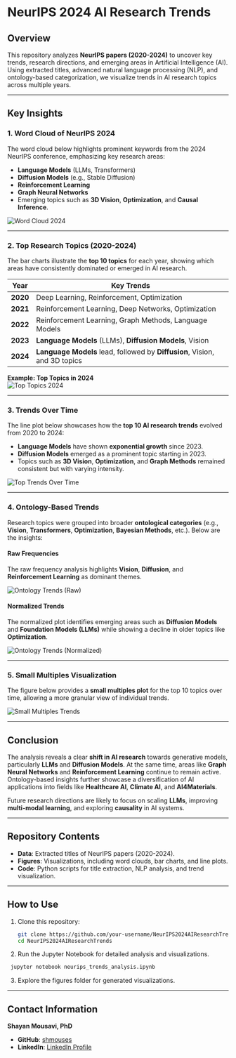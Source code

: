 # NeurIPS 2024 AI Research Trends

## Overview
This repository analyzes **NeurIPS papers (2020-2024)** to uncover key trends, research directions, and emerging areas in Artificial Intelligence (AI). Using extracted titles, advanced natural language processing (NLP), and ontology-based categorization, we visualize trends in AI research topics across multiple years.

---

## Key Insights

### 1. Word Cloud of NeurIPS 2024
The word cloud below highlights prominent keywords from the 2024 NeurIPS conference, emphasizing key research areas:  

- **Language Models** (LLMs, Transformers)  
- **Diffusion Models** (e.g., Stable Diffusion)  
- **Reinforcement Learning**  
- **Graph Neural Networks**  
- Emerging topics such as **3D Vision**, **Optimization**, and **Causal Inference**.  

![Word Cloud 2024](figures/wordcloud_2024.png)

---

### 2. Top Research Topics (2020-2024)
The bar charts illustrate the **top 10 topics** for each year, showing which areas have consistently dominated or emerged in AI research.

| **Year** | **Key Trends** |
| -------- | -------------- |
| **2020** | Deep Learning, Reinforcement, Optimization |
| **2021** | Reinforcement Learning, Deep Networks, Optimization |
| **2022** | Reinforcement Learning, Graph Methods, Language Models |
| **2023** | **Language Models** (LLMs), **Diffusion Models**, Vision |
| **2024** | **Language Models** lead, followed by **Diffusion**, Vision, and 3D topics |

**Example: Top Topics in 2024**  
![Top Topics 2024](figures/top_topics_2024.png)

---

### 3. Trends Over Time
The line plot below showcases how the **top 10 AI research trends** evolved from 2020 to 2024:  

- **Language Models** have shown **exponential growth** since 2023.  
- **Diffusion Models** emerged as a prominent topic starting in 2023.  
- Topics such as **3D Vision**, **Optimization**, and **Graph Methods** remained consistent but with varying intensity.  

![Top Trends Over Time](figures/trend_changes.png)

---

### 4. Ontology-Based Trends
Research topics were grouped into broader **ontological categories** (e.g., **Vision**, **Transformers**, **Optimization**, **Bayesian Methods**, etc.). Below are the insights:  

#### Raw Frequencies
The raw frequency analysis highlights **Vision**, **Diffusion**, and **Reinforcement Learning** as dominant themes.

![Ontology Trends (Raw)](figures/ontology_trends_raw.png)

#### Normalized Trends
The normalized plot identifies emerging areas such as **Diffusion Models** and **Foundation Models (LLMs)** while showing a decline in older topics like **Optimization**.

![Ontology Trends (Normalized)](figures/ontology_trends_normalized.png)

---

### 5. Small Multiples Visualization
The figure below provides a **small multiples plot** for the top 10 topics over time, allowing a more granular view of individual trends.

![Small Multiples Trends](figures/small_multiples_trends.png)

---

## Conclusion
The analysis reveals a clear **shift in AI research** towards generative models, particularly **LLMs** and **Diffusion Models**. At the same time, areas like **Graph Neural Networks** and **Reinforcement Learning** continue to remain active. Ontology-based insights further showcase a diversification of AI applications into fields like **Healthcare AI**, **Climate AI**, and **AI4Materials**.

Future research directions are likely to focus on scaling **LLMs**, improving **multi-modal learning**, and exploring **causality** in AI systems.

---

## Repository Contents

- **Data**: Extracted titles of NeurIPS papers (2020-2024).  
- **Figures**: Visualizations, including word clouds, bar charts, and line plots.  
- **Code**: Python scripts for title extraction, NLP analysis, and trend visualization.  

---

## How to Use

1. Clone this repository:  
   ```bash
   git clone https://github.com/your-username/NeurIPS2024AIResearchTrends.git
   cd NeurIPS2024AIResearchTrends
   ```
   
2. Run the Jupyter Notebook for detailed analysis and visualizations.
  ```bash
   jupyter notebook neurips_trends_analysis.ipynb
  ```

3. Explore the figures folder for generated visualizations.


---

## Contact Information  
**Shayan Mousavi, PhD**  
- **GitHub**: [shmouses](https://github.com/shmouses)  
- **LinkedIn**: [LinkedIn Profile](https://www.linkedin.com/](https://www.linkedin.com/in/shayan-mousavi-ai/))    
